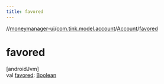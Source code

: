 ```yaml
---
title: favored
---
```

//[moneymanager-ui](../../../index.html)/[com.tink.model.account](../index.html)/[Account](index.html)/[favored](favored.html)



# favored



[androidJvm]\
val [favored](favored.html): [Boolean](https://kotlinlang.org/api/latest/jvm/stdlib/kotlin/-boolean/index.html)




